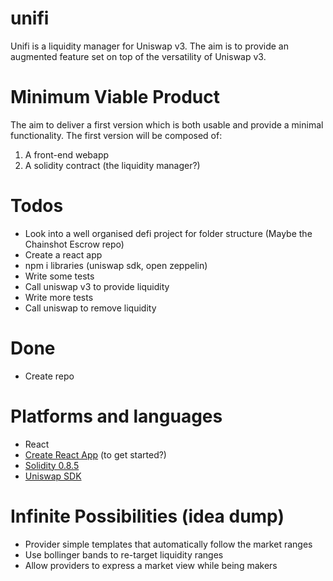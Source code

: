 
# unifi
Unifi is a liquidity manager for Uniswap v3. The aim is to provide an augmented feature set on top of the versatility of Uniswap v3.

# Minimum Viable Product
The aim to deliver a first version which is both usable and provide a minimal functionality. The first version will be composed of:

1. A front-end webapp
2. A solidity contract (the liquidity manager?)

# Todos
- Look into a well organised defi project for folder structure (Maybe the Chainshot Escrow repo)
- Create a react app
- npm i libraries (uniswap sdk, open zeppelin)
- Write some tests
- Call uniswap v3 to provide liquidity
- Write more tests
- Call uniswap to remove liquidity

# Done
- Create repo

# Platforms and languages
- React
- [Create React App](https://github.com/facebook/create-react-app) (to get started?)
- [Solidity 0.8.5](https://docs.soliditylang.org/en/v0.8.5/)
- [Uniswap SDK](https://docs.uniswap.org/SDK/)

# Infinite Possibilities (idea dump)

- Provider simple templates that automatically follow the market ranges
- Use bollinger bands to re-target liquidity ranges
- Allow providers to express a market view while being makers